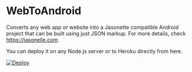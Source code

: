 # WebToAndroid
Converts any web app or website into a Jasonette compatible Android project that can be built using just JSON markup. For more details, check https://jasonelle.com.

You can deploy it on any Node.js server or to Heroku directly from here.

[![Deploy](https://www.herokucdn.com/deploy/button.svg)](https://heroku.com/deploy)
